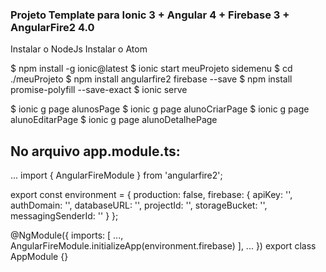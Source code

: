 ### Projeto Template para Ionic 3 + Angular 4 + Firebase 3 + AngularFire2 4.0

Instalar o NodeJs
Instalar o Atom

$ npm install -g ionic@latest
$ ionic start meuProjeto sidemenu
$ cd ./meuProjeto
$ npm install angularfire2 firebase --save
$ npm install promise-polyfill --save-exact
$ ionic serve

$ ionic g page alunosPage
$ ionic g page alunoCriarPage
$ ionic g page alunoEditarPage
$ ionic g page alunoDetalhePage

## No arquivo app.module.ts:

...
import { AngularFireModule } from 'angularfire2';

export const environment = {
  production: false,
  firebase: {
    apiKey: '<your-key>',
    authDomain: '<your-project-authdomain>',
    databaseURL: '<your-database-URL>',
    projectId: '<your-project-id>',
    storageBucket: '<your-storage-bucket>',
    messagingSenderId: '<your-messaging-sender-id>'
  }
};

@NgModule({
  imports: [
    ...,
    AngularFireModule.initializeApp(environment.firebase)
  ],
  ...
})
export class AppModule {}

